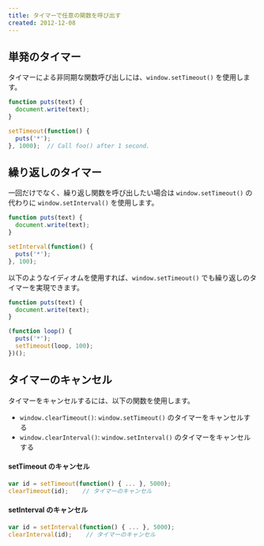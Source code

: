 ```yaml
---
title: タイマーで任意の関数を呼び出す
created: 2012-12-08
---
```


単発のタイマー
----

タイマーによる非同期な関数呼び出しには、`window.setTimeout()` を使用します。

```javascript
function puts(text) {
  document.write(text);
}

setTimeout(function() {
  puts('*');
}, 1000);  // Call foo() after 1 second.
```

繰り返しのタイマー
----
一回だけでなく、繰り返し関数を呼び出したい場合は `window.setTimeout()` の代わりに `window.setInterval()` を使用します。

```javascript
function puts(text) {
  document.write(text);
}

setInterval(function() {
  puts('*');
}, 100);
```

以下のようなイディオムを使用すれば、`window.setTimeout()` でも繰り返しのタイマーを実現できます。

```javascript
function puts(text) {
  document.write(text);
}

(function loop() {
  puts('*');
  setTimeout(loop, 100);
})();
```

タイマーのキャンセル
----

タイマーをキャンセルするには、以下の関数を使用します。

- `window.clearTimeout()`: `window.setTimeout()` のタイマーをキャンセルする
- `window.clearInterval()`: `window.setInterval()` のタイマーをキャンセルする

#### setTimeout のキャンセル
```javascript
var id = setTimeout(function() { ... }, 5000);
clearTimeout(id);    // タイマーのキャンセル
```

#### setInterval のキャンセル
```javascript
var id = setInterval(function() { ... }, 5000);
clearInterval(id);    // タイマーのキャンセル
```

